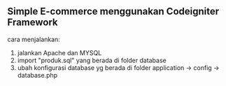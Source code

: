

## Simple E-commerce menggunakan Codeigniter Framework

cara menjalankan: 
1. jalankan Apache dan MYSQL
2. import "produk.sql" yang berada di folder database
3. ubah konfigurasi database yg berada di folder application -> config -> database.php


